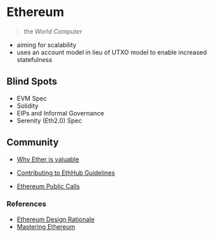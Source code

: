 # Ethereum
> the *World Computer*

* aiming for scalability
* uses an account model in lieu of UTXO model to enable increased statefulness

## Blind Spots
* EVM Spec
* Solidity
* EIPs and Informal Governance
* Serenity (Eth2.0) Spec

## Community

* [Why Ether is valuable](https://medium.com/ethhub/why-ether-is-valuable-2b4e39e01eb3)

* [Contributing to EthHub Guidelines](https://medium.com/ethhub/introducing-ethhub-75e9f3bfa7e5)

* [Ethereum Public Calls](https://docs.google.com/spreadsheets/d/1Wg_eX-mYopvWT3LeHe4-FEHOtJoG28h8YcHl4PFTX5k/edit#gid=0)

### References
* [Ethereum Design Rationale](https://github.com/ethereum/wiki/wiki/Design-Rationale)
* [Mastering Ethereum](https://github.com/ethereumbook/ethereumbook)